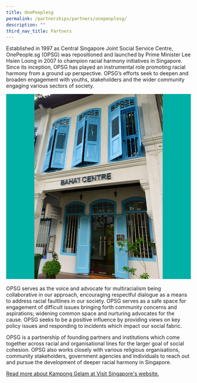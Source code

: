```yaml
---
title: OnePeoplesg
permalink: /partnerships/partners/onepeoplesg/
description: ""
third_nav_title: Partners
---
```

Established in 1997 as Central Singapore Joint Social Service Centre, OnePeople.sg (OPSG) was repositioned and launched by Prime Minister Lee Hsien Loong in 2007 to champion racial harmony initiatives in Singapore. Since its inception, OPSG has played an instrumental role promoting racial harmony from a ground up perspective. OPSG’s efforts seek to deepen and broaden engagement with youths, stakeholders and the wider community engaging various sectors of society.


![](/images/Places%20of%20Worship/BAHAI_1.jpg)

OPSG serves as the voice and advocate for multiracialism being collaborative in our approach, encouraging respectful dialogue as a means to address racial faultlines in our society. OPSG serves as a safe space for engagement of difficult issues bringing forth community concerns and aspirations; widening common space and nurturing advocates for the cause. OPSG seeks to be a positive influence by providing views on key policy issues and responding to incidents which impact our social fabric.

OPSG is a partnership of founding partners and institutions which come together across racial and organisational lines for the larger goal of social cohesion. OPSG also works closely with various religious organisations, community stakeholders, government agencies and individuals to reach out and pursue the development of deeper racial harmony in Singapore.


[Read more about Kampong Gelam at Visit Singapore's website.](https://www.visitsingapore.com/see-do-singapore/places-to-see/kampong-gelam/)
